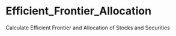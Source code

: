# Efficient_Frontier_Allocation
Calculate Efficient Frontier and Allocation of Stocks and Securities
